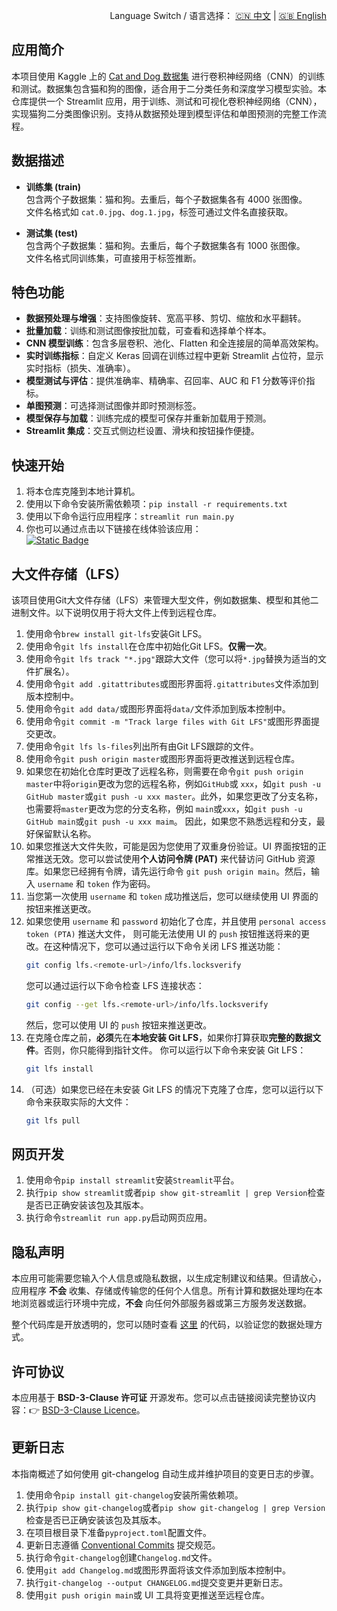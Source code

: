 <p align="right">
  Language Switch / 语言选择：
  <a href="./README.zh-CN.md">🇨🇳 中文</a> | <a href="./README.md">🇬🇧 English</a>
</p>

**应用简介**
---
本项目使用 Kaggle 上的 [Cat and Dog 数据集](https://www.kaggle.com/datasets/tongpython/cat-and-dog)
进行卷积神经网络（CNN）的训练和测试。数据集包含猫和狗的图像，适合用于二分类任务和深度学习模型实验。本仓库提供一个 Streamlit
应用，用于训练、测试和可视化卷积神经网络（CNN），实现猫狗二分类图像识别。支持从数据预处理到模型评估和单图预测的完整工作流程。

**数据描述**
---

- **训练集 (train)**  
  包含两个子数据集：猫和狗。去重后，每个子数据集各有 4000 张图像。  
  文件名格式如 `cat.0.jpg`、`dog.1.jpg`，标签可通过文件名直接获取。

- **测试集 (test)**  
  包含两个子数据集：猫和狗。去重后，每个子数据集各有 1000 张图像。  
  文件名格式同训练集，可直接用于标签推断。

**特色功能**
---

- **数据预处理与增强**：支持图像旋转、宽高平移、剪切、缩放和水平翻转。
- **批量加载**：训练和测试图像按批加载，可查看和选择单个样本。
- **CNN 模型训练**：包含多层卷积、池化、Flatten 和全连接层的简单高效架构。
- **实时训练指标**：自定义 Keras 回调在训练过程中更新 Streamlit 占位符，显示实时指标（损失、准确率）。
- **模型测试与评估**：提供准确率、精确率、召回率、AUC 和 F1 分数等评价指标。
- **单图预测**：可选择测试图像并即时预测标签。
- **模型保存与加载**：训练完成的模型可保存并重新加载用于预测。
- **Streamlit 集成**：交互式侧边栏设置、滑块和按钮操作便捷。

**快速开始**
---

1. 将本仓库克隆到本地计算机。
2. 使用以下命令安装所需依赖项：`pip install -r requirements.txt`
3. 使用以下命令运行应用程序：`streamlit run main.py`
4. 你也可以通过点击以下链接在线体验该应用：  
   [![Static Badge](https://img.shields.io/badge/Open%20in%20Streamlit-Daochashao-red?style=for-the-badge&logo=streamlit&labelColor=white)](https://cnn-cat-n-dog.streamlit.app/)

**大文件存储（LFS）**
---
该项目使用Git大文件存储（LFS）来管理大型文件，例如数据集、模型和其他二进制文件。以下说明仅用于将大文件上传到远程仓库。

1. 使用命令`brew install git-lfs`安装Git LFS。
2. 使用命令`git lfs install`在仓库中初始化Git LFS。**仅需一次**。
3. 使用命令`git lfs track "*.jpg"`跟踪大文件（您可以将`*.jpg`替换为适当的文件扩展名）。
4. 使用命令`git add .gitattributes`或图形界面将`.gitattributes`文件添加到版本控制中。
5. 使用命令`git add data/`或图形界面将`data/`文件添加到版本控制中。
6. 使用命令`git commit -m "Track large files with Git LFS"`或图形界面提交更改。
7. 使用命令`git lfs ls-files`列出所有由Git LFS跟踪的文件。
8. 使用命令`git push origin master`或图形界面将更改推送到远程仓库。
9. 如果您在初始化仓库时更改了远程名称，则需要在命令`git push origin master`中将`origin`更改为您的远程名称，例如`GitHub`或
   `xxx`，如`git push -u GitHub master`或`git push -u xxx master`。此外，如果您更改了分支名称，也需要将`master`更改为您的分支名称，例如
   `main`或`xxx`，如`git push -u GitHub main`或`git push -u xxx maim`。 因此，如果您不熟悉远程和分支，最好保留默认名称。
10. 如果您推送大文件失败，可能是因为您使用了双重身份验证。UI 界面按钮的正常推送无效。您可以尝试使用**个人访问令牌 (PAT)**
    来代替访问 GitHub 资源库。如果您已经拥有令牌，请先运行命令 `git push origin main`。然后，输入 `username` 和 `token`
    作为密码。
11. 当您第一次使用 `username` 和 `token` 成功推送后，您可以继续使用 UI 界面的按钮来推送更改。
12. 如果您使用 `username` 和 `password` 初始化了仓库，并且使用 `personal access token (PTA)` 推送大文件，
    则可能无法使用 UI 的 `push` 按钮推送将来的更改。在这种情况下，您可以通过运行以下命令关闭 LFS 推送功能：
    ```bash
    git config lfs.<remote-url>/info/lfs.locksverify
    ```
    您可以通过运行以下命令检查 LFS 连接状态：
    ```bash
    git config --get lfs.<remote-url>/info/lfs.locksverify
    ```
    然后，您可以使用 UI 的 `push` 按钮来推送更改。
13. 在克隆仓库之前，**必须**先在**本地安装 Git LFS**，如果你打算获取**完整的数据文件**。否则，你只能得到指针文件。
    你可以运行以下命令来安装 Git LFS：
    ```bash
    git lfs install
    ```
14. （可选）如果您已经在未安装 Git LFS 的情况下克隆了仓库，您可以运行以下命令来获取实际的大文件：
    ```bash
    git lfs pull
    ```

**网页开发**
---

1. 使用命令`pip install streamlit`安装`Streamlit`平台。
2. 执行`pip show streamlit`或者`pip show git-streamlit | grep Version`检查是否已正确安装该包及其版本。
3. 执行命令`streamlit run app.py`启动网页应用。

**隐私声明**
---
本应用可能需要您输入个人信息或隐私数据，以生成定制建议和结果。但请放心，应用程序 **不会**
收集、存储或传输您的任何个人信息。所有计算和数据处理均在本地浏览器或运行环境中完成，**不会** 向任何外部服务器或第三方服务发送数据。

整个代码库是开放透明的，您可以随时查看 [这里](./) 的代码，以验证您的数据处理方式。

**许可协议**
---
本应用基于 **BSD-3-Clause 许可证** 开源发布。您可以点击链接阅读完整协议内容：👉 [BSD-3-Clause Licence](./LICENSE)。

**更新日志**
---
本指南概述了如何使用 git-changelog 自动生成并维护项目的变更日志的步骤。

1. 使用命令`pip install git-changelog`安装所需依赖项。
2. 执行`pip show git-changelog`或者`pip show git-changelog | grep Version`检查是否已正确安装该包及其版本。
3. 在项目根目录下准备`pyproject.toml`配置文件。
4. 更新日志遵循 [Conventional Commits](https://www.conventionalcommits.org/zh-hans/v1.0.0/) 提交规范。
5. 执行命令`git-changelog`创建`Changelog.md`文件。
6. 使用`git add Changelog.md`或图形界面将该文件添加到版本控制中。
7. 执行`git-changelog --output CHANGELOG.md`提交变更并更新日志。
8. 使用`git push origin main`或 UI 工具将变更推送至远程仓库。
